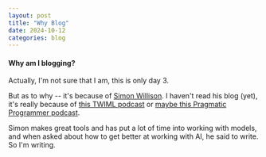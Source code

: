 ```yaml
---
layout: post
title: "Why Blog"
date: 2024-10-12
categories: blog
---
```


#### Why am I blogging?

Actually, I'm not sure that I am, this is only day 3.

But as to why -- it's because of [Simon Willison](https://simonwillison.net/).   I haven't read his blog (yet), it's really because of <a href="https://www.youtube.com/watch?v=uRuLgar5XZw" target="_blank">this TWIML podcast</a> or <a href="https://www.youtube.com/watch?v=CRpHNB87gRY" target="_blank">maybe this Pragmatic Programmer podcast</a>.  

Simon makes great tools and has put a lot of time into working with models, and when asked about how to get better at working with AI, he said to write.   So I'm writing.

